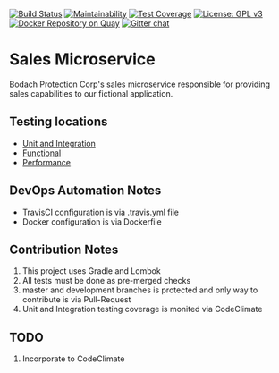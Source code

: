 [![Build Status](https://travis-ci.org/devopsicon/sales-microservice.svg?branch=develop)](https://travis-ci.org/devopsicon/sales-microservice)
[![Maintainability](https://api.codeclimate.com/v1/badges/630cd6efec7556bb413f/maintainability)](https://codeclimate.com/github/devopsicon/sales-microservice/maintainability)
[![Test Coverage](https://api.codeclimate.com/v1/badges/630cd6efec7556bb413f/test_coverage)](https://codeclimate.com/github/devopsicon/sales-microservice/test_coverage)
[![License: GPL v3](https://img.shields.io/badge/License-GPL%20v3-blue.svg)](https://www.gnu.org/licenses/gpl-3.0)
[![Docker Repository on Quay](https://quay.io/repository/devopsicon/salesmicroservice/status "Docker Repository on Quay")](https://quay.io/repository/devopsicon/salesmicroservice)
[![Gitter chat](https://badges.gitter.im/gitterHQ/gitter.png)](https://gitter.im/devopsicon/java)


# Sales Microservice
Bodach Protection Corp's sales microservice responsible for providing sales capabilities to our fictional
application.

## Testing locations
* [Unit and Integration](https://github.com/devopsicon/sales-microservice/tree/develop/src/test/java/com/devopsicon/microservices/sales)
* [Functional](https://github.com/devopsicon/sales-microservice/tree/develop/src/cucumberTest)
* [Performance](https://github.com/devopsicon/sales-microservice/tree/develop/src/perfTest)

## DevOps Automation Notes
* TravisCI configuration is via .travis.yml file
* Docker configuration is via Dockerfile

## Contribution Notes
1. This project uses Gradle and Lombok
2. All tests must be done as pre-merged checks
3. master and development branches is protected and only way to contribute is via Pull-Request
4. Unit and Integration testing coverage is monited via CodeClimate 

## TODO
1. Incorporate to CodeClimate

